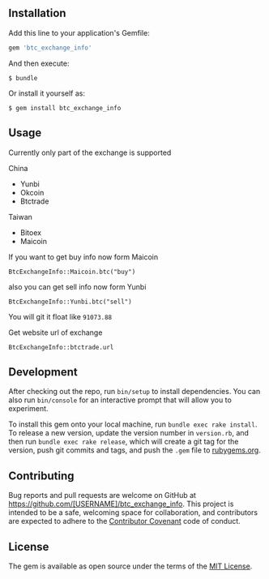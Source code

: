 ## Installation

Add this line to your application's Gemfile:

```ruby
gem 'btc_exchange_info'
```

And then execute:

    $ bundle

Or install it yourself as:

    $ gem install btc_exchange_info

## Usage

Currently only part of the exchange is supported

China

- Yunbi
- Okcoin
- Btctrade

Taiwan

- Bitoex
- Maicoin


If you want to get buy info now form Maicoin

```
BtcExchangeInfo::Maicoin.btc("buy")
```

also you can get sell info now form Yunbi

```
BtcExchangeInfo::Yunbi.btc("sell")
```

You will git it float like `91073.88`


Get website url of exchange

```
BtcExchangeInfo::btctrade.url
```

## Development

After checking out the repo, run `bin/setup` to install dependencies. You can also run `bin/console` for an interactive prompt that will allow you to experiment.

To install this gem onto your local machine, run `bundle exec rake install`. To release a new version, update the version number in `version.rb`, and then run `bundle exec rake release`, which will create a git tag for the version, push git commits and tags, and push the `.gem` file to [rubygems.org](https://rubygems.org).

## Contributing

Bug reports and pull requests are welcome on GitHub at https://github.com/[USERNAME]/btc_exchange_info. This project is intended to be a safe, welcoming space for collaboration, and contributors are expected to adhere to the [Contributor Covenant](http://contributor-covenant.org) code of conduct.


## License

The gem is available as open source under the terms of the [MIT License](http://opensource.org/licenses/MIT).

